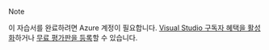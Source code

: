 
> [!NOTE]
> 이 자습서를 완료하려면 Azure 계정이 필요합니다. <a href="https://azure.microsoft.com/pricing/member-offers/msdn-benefits-details/" target="_blank">Visual Studio 구독자 혜택을 활성화</a>하거나 <a href="https://azure.microsoft.com/pricing/free-trial/" target="_blank">무료 평가판을 등록</a>할 수 있습니다.
> 
> 


